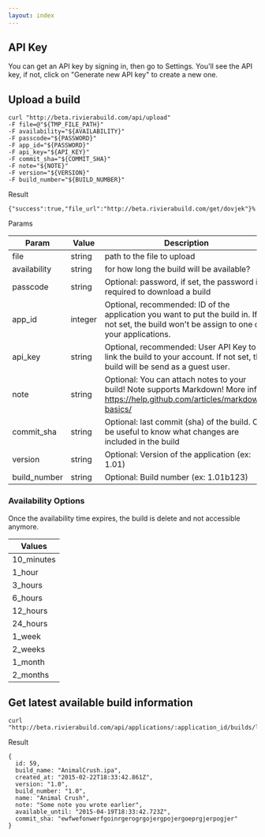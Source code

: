 ```yaml
---
layout: index
---
```


## <a id="api-key"></a>API Key
You can get an API key by signing in, then go to Settings. You'll see the API key, if not, click on "Generate new API key" to create a new one.


## <a id="upload-a-build"></a>Upload a build
    curl "http://beta.rivierabuild.com/api/upload"
    -F file=@"${TMP_FILE_PATH}"
    -F availability="${AVAILABILITY}"
    -F passcode="${PASSWORD}"
    -F app_id="${PASSWORD}"
    -F api_key="${API_KEY}"
    -F commit_sha="${COMMIT_SHA}"
    -F note="${NOTE}"
    -F version="${VERSION}"
    -F build_number="${BUILD_NUMBER}"

Result

    {"success":true,"file_url":"http://beta.rivierabuild.com/get/dovjek"}%

Params

| Param  | Value  | Description  |
|---|---|---|
| file  | string  | path to the file to upload  |
| availability  | string  | for how long the build will be available?  |
| passcode  | string  |  Optional: password, if set, the password is required to download a build |
| app_id  | integer  | Optional, recommended: ID of the application you want to put the build in. If not set, the build won't be assign to one of your applications.|
| api_key  | string  |  Optional, recommended: User API Key to link the build to your account. If not set, the build will be send as a guest user.|
| note  | string  |  Optional: You can attach notes to your build! Note supports Markdown! More info: https://help.github.com/articles/markdown-basics/ |
| commit_sha  | string  |  Optional: last commit (sha) of the build. Can be useful to know what changes are included in the build |
| version  | string  |  Optional: Version of the application (ex: 1.01)|
| build_number  | string  |  Optional: Build number (ex: 1.01b123) |




### Availability Options

Once the availability time expires, the build is delete and not accessible anymore.

| Values  |
|---|
| 10_minutes  |
| 1_hour  |
| 3_hours  |
| 6_hours  |
| 12_hours  |
| 24_hours  |
| 1_week  |
| 2_weeks  |
| 1_month  |
| 2_months  |


## <a id="get-latest-available-build-information"></a>Get latest available build information

    curl "http://beta.rivierabuild.com/api/applications/:application_id/builds/latest"

Result

    {
      id: 59,
      build_name: "AnimalCrush.ipa",
      created_at: "2015-02-22T18:33:42.861Z",
      version: "1.0",
      build_number: "1.0",
      name: "Animal Crush",
      note: "Some note you wrote earlier",
      available_until: "2015-04-19T18:33:42.723Z",
      commit_sha: "ewfwefonwerfgoinrgerogrgojergpojergoeprgjerpogjer"
    }
